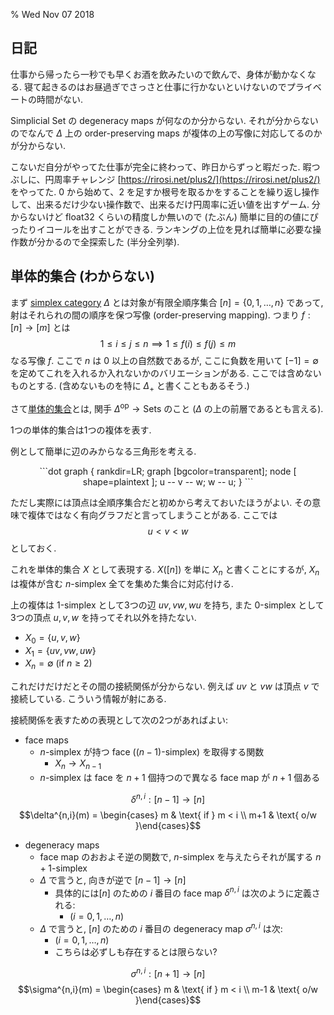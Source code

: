% Wed Nov 07 2018

## 日記

仕事から帰ったら一秒でも早くお酒を飲みたいので飲んで、身体が動かなくなる.
寝て起きるのはお昼過ぎでさっさと仕事に行かないといけないのでプライベートの時間がない.

Simplicial Set の degeneracy maps が何なのか分からない.
それが分からないのでなんで $\Delta$ 上の order-preserving maps が複体の上の写像に対応してるのかが分からない.

こないだ自分がやってた仕事が完全に終わって、昨日からずっと暇だった.
暇つぶしに、円周率チャレンジ
[https://rirosi.net/plus2/](https://rirosi.net/plus2/)
をやってた.
$0$ から始めて、$2$ を足すか根号を取るかをすることを繰り返し操作して、出来るだけ少ない操作数で、出来るだけ円周率に近い値を出すゲーム.
分からないけど float32 くらいの精度しか無いので (たぶん) 簡単に目的の値にぴったりイコールを出すことができる.
ランキングの上位を見れば簡単に必要な操作数が分かるので全探索した (半分全列挙).

## 単体的集合 (わからない)

まず
[simplex category](https://en.wikipedia.org/wiki/Simplex_category)
$\Delta$
とは対象が有限全順序集合
$[n] = \{0,1,\ldots,n\}$
であって, 射はそれられの間の順序を保つ写像 (order-preserving mapping).
つまり $f : [n] \to [m]$ とは
$$1 \leq i \leq j \leq n \implies 1 \leq f(i) \leq f(j) \leq m$$
なる写像 $f$.
ここで $n$ は $0$ 以上の自然数であるが,
ここに負数を用いて
$[-1] = \emptyset$
を定めてこれを入れるか入れないかのバリエーションがある.
ここでは含めないものとする.
(含めないものを特に $\Delta_{+}$ と書くこともあるそう.)

さて[単体的集合](https://en.wikipedia.org/wiki/Simplicial_set#Simplicial_objects)とは,
関手 $\Delta^{\text{op}} \to \mathrm{Sets}$ のこと
($\Delta$ の上の前層であるとも言える).

1つの単体的集合は1つの複体を表す.

例として簡単に辺のみからなる三角形を考える.

<center>
```dot
graph {
    rankdir=LR;
    graph [bgcolor=transparent];
    node [ shape=plaintext ];
    u -- v -- w;
    w -- u;
}
```
</center>

ただし実際には頂点は全順序集合だと初めから考えておいたほうがよい.
その意味で複体ではなく有向グラフだと言ってしまうことがある.
ここでは
$$u<v<w$$
としておく.

これを単体的集合 $X$ として表現する.
$X([n])$ を単に $X_n$ と書くことにするが,
$X_n$ は複体が含む $n$-simplex 全てを集めた集合に対応付ける.

上の複体は 1-simplex として3つの辺 $uv, vw, wu$ を持ち, また 0-simplex として3つの頂点 $u,v,w$ を持ってそれ以外を持たない.

- $X_0 = \{u,v,w\}$
- $X_1 = \{uv,vw,uw\}$
- $X_n = \emptyset ~(\text{if } n \geq 2)$

これだけだけだとその間の接続関係が分からない.
例えば $uv$ と $vw$ は頂点 $v$ で接続している.
こういう情報が射にある.

接続関係を表すための表現として次の2つがあればよい:

- face maps
    - $n$-simplex が持つ face ($(n-1)$-simplex) を取得する関数
        - $X_n \to X_{n-1}$
    - $n$-simplex は face を $n+1$ 個持つので異なる face map が $n+1$ 個ある

$$\delta^{n,i} : [n-1] \to [n]$$
$$\delta^{n,i}(m) = \begin{cases}
m & \text{ if } m < i \\
m+1 & \text{ o/w }\end{cases}$$

- degeneracy maps
    - face map のおおよそ逆の関数で, $n$-simplex を与えたらそれが属する $n+1$-simplex
    - $\Delta$ で言うと, 向きが逆で $[n-1] \to [n]$
        - 具体的には$[n]$ のための $i$ 番目の face map $\delta^{n,i}$ は次のように定義される:
            - $(i=0,1,\ldots,n)$
    - $\Delta$ で言うと, $[n]$ のための $i$ 番目の degeneracy map $\sigma^{n,i}$ は次:
        - $(i=0,1,\ldots,n)$
        - こちらは必ずしも存在するとは限らない?

$$\sigma^{n,i} : [n+1] \to [n]$$
$$\sigma^{n,i}(m) = \begin{cases}
m & \text{ if } m < i \\
m-1 & \text{ o/w }\end{cases}$$

